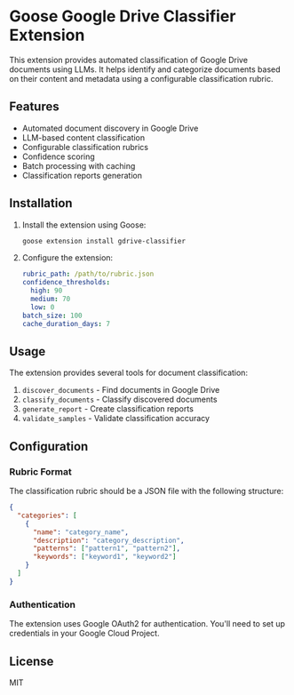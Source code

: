 # Goose Google Drive Classifier Extension

This extension provides automated classification of Google Drive documents using LLMs. It helps identify and categorize documents based on their content and metadata using a configurable classification rubric.

## Features

- Automated document discovery in Google Drive
- LLM-based content classification
- Configurable classification rubrics
- Confidence scoring
- Batch processing with caching
- Classification reports generation

## Installation

1. Install the extension using Goose:
   ```bash
   goose extension install gdrive-classifier
   ```

2. Configure the extension:
   ```yaml
   rubric_path: /path/to/rubric.json
   confidence_thresholds:
     high: 90
     medium: 70
     low: 0
   batch_size: 100
   cache_duration_days: 7
   ```

## Usage

The extension provides several tools for document classification:

1. `discover_documents` - Find documents in Google Drive
2. `classify_documents` - Classify discovered documents
3. `generate_report` - Create classification reports
4. `validate_samples` - Validate classification accuracy

## Configuration

### Rubric Format

The classification rubric should be a JSON file with the following structure:

```json
{
  "categories": [
    {
      "name": "category_name",
      "description": "category_description",
      "patterns": ["pattern1", "pattern2"],
      "keywords": ["keyword1", "keyword2"]
    }
  ]
}
```

### Authentication

The extension uses Google OAuth2 for authentication. You'll need to set up credentials in your Google Cloud Project.

## License

MIT